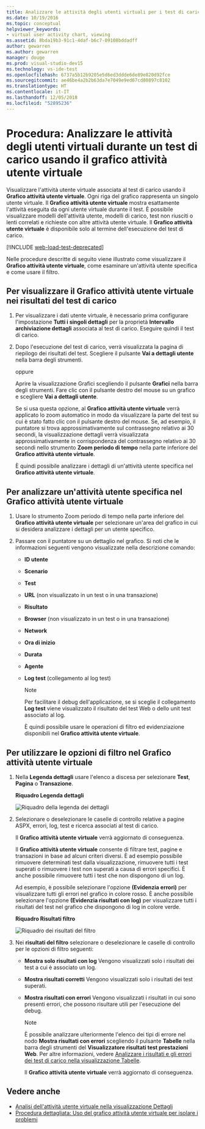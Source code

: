 ```yaml
---
title: Analizzare le attività degli utenti virtuali per i test di carico in Visual Studio
ms.date: 10/19/2016
ms.topic: conceptual
helpviewer_keywords:
- virtual user activity chart, viewing
ms.assetid: 8bda19b3-91c1-4daf-b6c7-09108bddadff
author: gewarren
ms.author: gewarren
manager: douge
ms.prod: visual-studio-dev15
ms.technology: vs-ide-test
ms.openlocfilehash: 6737a5b12b9205e5d6ed3ddde6de89e820d92fce
ms.sourcegitcommit: ae46be4a2b2b63da7e7049e9ed67cd80897c8102
ms.translationtype: HT
ms.contentlocale: it-IT
ms.lasthandoff: 12/05/2018
ms.locfileid: "52895236"
---
```

# <a name="how-to-analyze-what-virtual-users-are-doing-during-a-load-test-using-the-virtual-user-activity-chart"></a>Procedura: Analizzare le attività degli utenti virtuali durante un test di carico usando il grafico attività utente virtuale

Visualizzare l'attività utente virtuale associata al test di carico usando il **Grafico attività utente virtuale**. Ogni riga del grafico rappresenta un singolo utente virtuale. Il **Grafico attività utente virtuale** mostra esattamente l'attività eseguita da ogni utente virtuale durante il test. È possibile visualizzare modelli dell'attività utente, modelli di carico, test non riusciti o lenti correlati e richieste con altre attività utente virtuale. Il **Grafico attività utente virtuale** è disponibile solo al termine dell'esecuzione del test di carico.

[!INCLUDE [web-load-test-deprecated](includes/web-load-test-deprecated.md)]

Nelle procedure descritte di seguito viene illustrato come visualizzare il **Grafico attività utente virtuale**, come esaminare un'attività utente specifica e come usare il filtro.

## <a name="to-view-the-virtual-user-activity-chart-in-your-load-test-results"></a>Per visualizzare il Grafico attività utente virtuale nei risultati del test di carico

1.  Per visualizzare i dati utente virtuale, è necessario prima configurare l'impostazione **Tutti i singoli dettagli** per la proprietà **Intervallo archiviazione dettagli** associata al test di carico. Eseguire quindi il test di carico.

2.  Dopo l'esecuzione del test di carico, verrà visualizzata la pagina di riepilogo dei risultati del test. Scegliere il pulsante **Vai a dettagli utente** nella barra degli strumenti.

     oppure

     Aprire la visualizzazione Grafici scegliendo il pulsante **Grafici** nella barra degli strumenti. Fare clic con il pulsante destro del mouse su un grafico e scegliere **Vai a dettagli utente**.

     Se si usa questa opzione, al **Grafico attività utente virtuale** verrà applicato lo zoom automatico in modo da visualizzare la parte del test su cui è stato fatto clic con il pulsante destro del mouse. Se, ad esempio, il puntatore si trova approssimativamente sul contrassegno relativo ai 30 secondi, la visualizzazione dettagli verrà visualizzata approssimativamente in corrispondenza del contrassegno relativo ai 30 secondi nello strumento **Zoom periodo di tempo** nella parte inferiore del **Grafico attività utente virtuale**.

     È quindi possibile analizzare i dettagli di un'attività utente specifica nel **Grafico attività utente virtuale**.

## <a name="to-investigate-a-specific-users-activity-in-the-virtual-user-activity-chart"></a>Per analizzare un'attività utente specifica nel Grafico attività utente virtuale

1. Usare lo strumento Zoom periodo di tempo nella parte inferiore del **Grafico attività utente virtuale** per selezionare un'area del grafico in cui si desidera analizzare i dettagli per un utente specifico.

2. Passare con il puntatore su un dettaglio nel grafico. Si noti che le informazioni seguenti vengono visualizzate nella descrizione comando:

   - **ID utente**

   - **Scenario**

   - **Test**

   - **URL** (non visualizzato in un test o in una transazione)

   - **Risultato**

   - **Browser** (non visualizzato in un test o in una transazione)

   - **Network**

   - **Ora di inizio**

   - **Durata**

   - **Agente**

   - **Log test** (collegamento al log test)

     > [!NOTE]
     > Per facilitare il debug dell'applicazione, se si sceglie il collegamento **Log test** viene visualizzato il risultato del test Web o dello unit test associato al log.

     È quindi possibile usare le operazioni di filtro ed evidenziazione disponibili nel **Grafico attività utente virtuale**.

## <a name="to-use-filtering-options-in-the-virtual-user-activity-chart"></a>Per utilizzare le opzioni di filtro nel Grafico attività utente virtuale

1. Nella **Legenda dettagli** usare l'elenco a discesa per selezionare **Test**, **Pagina** o **Transazione**.

    **Riquadro Legenda dettagli**

    ![Riquadro della legenda dei dettagli](../test/media/ltest_detailslegend.png)

2. Selezionare o deselezionare le caselle di controllo relative a pagine ASPX, errori, log, test e ricerca associati al test di carico.

    Il **Grafico attività utente virtuale** verrà aggiornato di conseguenza.

    Il **Grafico attività utente virtuale** consente di filtrare test, pagine e transazioni in base ad alcuni criteri diversi. È ad esempio possibile rimuovere determinati test dalla visualizzazione, rimuovere tutti i test superati o rimuovere i test non superati a causa di errori specifici. È anche possibile rimuovere tutti i test che non dispongono di un log.

    Ad esempio, è possibile selezionare l'opzione **(Evidenzia errori)** per visualizzare tutti gli errori nel grafico in colore rosso. È anche possibile selezionare l'opzione **(Evidenzia risultati con log)** per visualizzare tutti i risultati del test nel grafico che dispongono di log in colore verde.

    **Riquadro Risultati filtro**

    ![Riquadro dei risultati del filtro](../test/media/ltest_filterresults.png)

3. Nei **risultati del filtro** selezionare o deselezionare le caselle di controllo per le opzioni di filtro seguenti:

   - **Mostra solo risultati con log** Vengono visualizzati solo i risultati dei test a cui è associato un log.

   - **Mostra risultati corretti** Vengono visualizzati solo i risultati dei test superati.

   - **Mostra risultati con errori** Vengono visualizzati i risultati in cui sono presenti errori, che possono risultare utili per l'esecuzione del debug.

     > [!NOTE]
     > È possibile analizzare ulteriormente l'elenco dei tipi di errore nel nodo **Mostra risultati con errori** scegliendo il pulsante **Tabelle** nella barra degli strumenti del **Visualizzatore risultati test prestazioni Web**. Per altre informazioni, vedere [Analizzare i risultati e gli errori dei test di carico nella visualizzazione Tabelle](../test/analyze-load-test-results-and-errors-in-the-tables-view.md).

     Il **Grafico attività utente virtuale** verrà aggiornato di conseguenza.

## <a name="see-also"></a>Vedere anche

- [Analisi dell'attività utente virtuale nella visualizzazione Dettagli](../test/analyze-load-test-virtual-user-activity-in-the-details-view.md)
- [Procedura dettagliata: Uso del grafico attività utente virtuale per isolare i problemi](../test/walkthrough-use-the-virtual-user-activity-chart-to-isolate-issues.md)